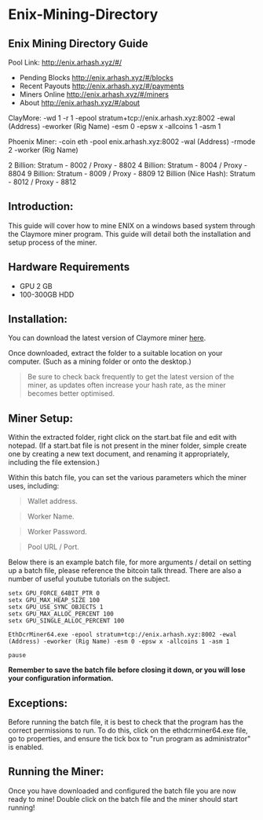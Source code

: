 # Enix-Mining-Directory

## Enix Mining Directory Guide

Pool Link: http://enix.arhash.xyz/#/

- Pending Blocks http://enix.arhash.xyz/#/blocks
- Recent Payouts http://enix.arhash.xyz/#/payments
- Miners Online http://enix.arhash.xyz/#/miners
- About http://enix.arhash.xyz/#/about

ClayMore: -wd 1 -r 1 -epool stratum+tcp://enix.arhash.xyz:8002 -ewal (Address) -eworker (Rig Name) -esm 0 -epsw x -allcoins 1 -asm 1

Phoenix Miner: -coin eth -pool enix.arhash.xyz:8002 -wal (Address) -rmode 2 -worker (Rig Name)


2 Billion: Stratum - 8002 / Proxy - 8802
4 Billion: Stratum - 8004 / Proxy - 8804
9 Billion: Stratum - 8009 / Proxy - 8809
12 Billion (Nice Hash): Stratum - 8012 / Proxy - 8812

## Introduction:

This guide will cover how to mine ENIX on a windows based system through the Claymore miner program. This guide will detail both the installation and setup process of the miner. 

## Hardware Requirements

- GPU 2 GB
- 100-300GB HDD

## Installation:
You can download the latest version of Claymore miner [here](https://bitcointalk.org/index.php?topic=1433925.0).

Once downloaded, extract the folder to a suitable location on your computer. (Such as a mining folder or onto the desktop.)

> Be sure to check back frequently to get the latest version of the miner, as updates often  increase your hash rate, as the miner becomes better optimised. 

## Miner Setup: 

Within the extracted folder, right click on the start.bat file and edit with notepad.  (If a start.bat file is not present in the miner folder, simple create one by creating a new text document, and renaming it appropriately, including the file extension.)

Within this batch file, you can set the various parameters which the miner uses, including:

> Wallet address.

> Worker Name.

> Worker Password.

> Pool URL / Port. 

Below there is an example batch file, for more arguments / detail on setting up a batch file, please reference the bitcoin talk thread. There are also a number of useful youtube tutorials on the subject. 

```
setx GPU_FORCE_64BIT_PTR 0
setx GPU_MAX_HEAP_SIZE 100
setx GPU_USE_SYNC_OBJECTS 1
setx GPU_MAX_ALLOC_PERCENT 100
setx GPU_SINGLE_ALLOC_PERCENT 100

EthDcrMiner64.exe -epool stratum+tcp://enix.arhash.xyz:8002 -ewal (Address) -eworker (Rig Name) -esm 0 -epsw x -allcoins 1 -asm 1

pause
```

**Remember to save the batch file before closing it down, or you will lose your configuration information.**

## Exceptions:

Before running the batch file, it is best to check that the program has the correct permissions to run.  To do this, click on the  ethdcrminer64.exe file, go to properties, and ensure the tick box to "run program as administrator" is enabled.

## Running the Miner:

Once you have downloaded and configured the batch file you are now ready to mine! Double click on the batch file and the miner should start running! 
